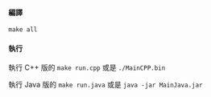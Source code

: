 #### 編譯
`make all`
#### 執行
執行 C++ 版的 `make run.cpp` 或是 `./MainCPP.bin`

執行 Java 版的 `make run.java` 或是 `java -jar MainJava.jar`

